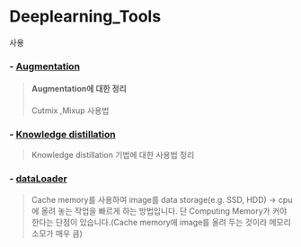 # Deeplearning_Tools

사용 

### - <a href="./Augmentation/">Augmentation</a>
> ####  Augmentation에 대한 정리 
> Cutmix ,Mixup 사용법
### - <a href="./Knowledge distillation/">Knowledge distillation</a>
> Knowledge distillation 기법에 대한 사용법 정리 

### - <a href="./dataLoader/">dataLoader</a>
> Cache memory를 사용하여 image를 data storage(e.g. SSD, HDD) -> cpu에 올려 놓는 작업을 빠르게 하는 방법입니다. 
> 단 Computing Memory가 커야한다는 단점이 있습니다.(Cache memory에 image를 올려 두는 것이라 메모리 소모가 매우 큼) 
